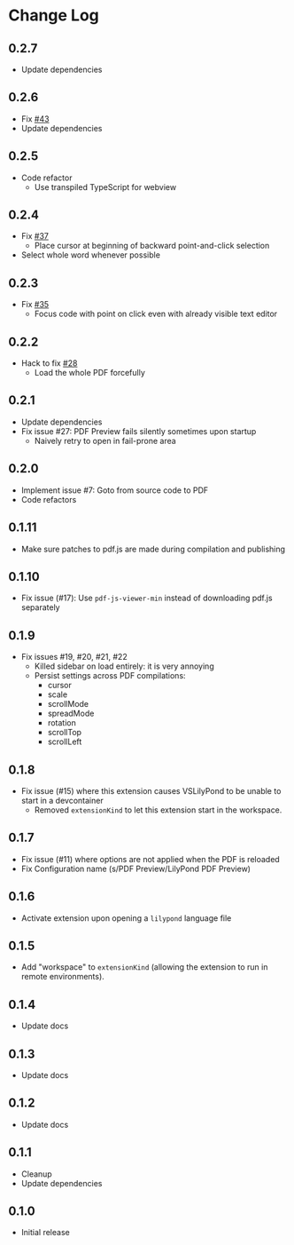 # Change Log

## 0.2.7
- Update dependencies

## 0.2.6
- Fix [#43](https://github.com/lhl2617/VSLilyPond-PDF-preview/issues/37)
- Update dependencies

## 0.2.5
- Code refactor
  - Use transpiled TypeScript for webview

## 0.2.4
- Fix [#37](https://github.com/lhl2617/VSLilyPond-PDF-preview/issues/37)
  - Place cursor at beginning of backward point-and-click selection
- Select whole word whenever possible

## 0.2.3
- Fix [#35](https://github.com/lhl2617/VSLilyPond-PDF-preview/issues/35)
  - Focus code with point on click even with already visible text editor

## 0.2.2
- Hack to fix [#28](https://github.com/lhl2617/VSLilyPond-PDF-preview/issues/28)
  - Load the whole PDF forcefully

## 0.2.1
- Update dependencies
- Fix issue #27: PDF Preview fails silently sometimes upon startup
  - Naively retry to open in fail-prone area

## 0.2.0
- Implement issue #7: Goto from source code to PDF
- Code refactors

## 0.1.11
- Make sure patches to pdf.js are made during compilation and publishing

## 0.1.10
- Fix issue (#17): Use `pdf-js-viewer-min` instead of downloading pdf.js separately

## 0.1.9
- Fix issues #19, #20, #21, #22
  - Killed sidebar on load entirely: it is very annoying
  - Persist settings across PDF compilations:
    - cursor
    - scale
    - scrollMode
    - spreadMode
    - rotation
    - scrollTop
    - scrollLeft

## 0.1.8
- Fix issue (#15) where this extension causes VSLilyPond to be unable to start in a devcontainer
  - Removed `extensionKind` to let this extension start in the workspace.

## 0.1.7
- Fix issue (#11) where options are not applied when the PDF is reloaded
- Fix Configuration name (s/PDF Preview/LilyPond PDF Preview)

## 0.1.6
- Activate extension upon opening a `lilypond` language file

## 0.1.5
- Add "workspace" to `extensionKind` (allowing the extension to run in remote environments).

## 0.1.4
- Update docs

## 0.1.3
- Update docs

## 0.1.2
- Update docs

## 0.1.1
- Cleanup
- Update dependencies

## 0.1.0

- Initial release